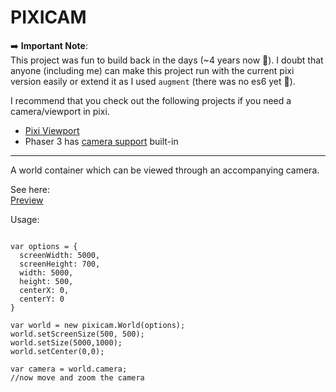 # PIXICAM
➡️ **Important Note**:<br>
This project was fun to build back in the days (~4 years now 😬). I doubt that anyone (including me) can make this project run with the current pixi version easily or extend it as I used `augment` (there was no es6 yet 👀).

I recommend that you check out the following projects if you need a camera/viewport in pixi.


+ [Pixi Viewport](https://github.com/davidfig/pixi-viewport) 
+ Phaser 3 has [camera support](http://labs.phaser.io/view.html?src=src\camera\minimap%20camera.js) built-in

---

A world container which can be viewed through an accompanying camera.

See here:  
[Preview](http://georgiee.github.io/lab-pixicam/)

Usage:

```

var options = {
  screenWidth: 5000,
  screenHeight: 700,
  width: 5000,
  height: 500,
  centerX: 0,
  centerY: 0
}

var world = new pixicam.World(options);
world.setScreenSize(500, 500);
world.setSize(5000,1000);
world.setCenter(0,0);

var camera = world.camera;
//now move and zoom the camera

```

